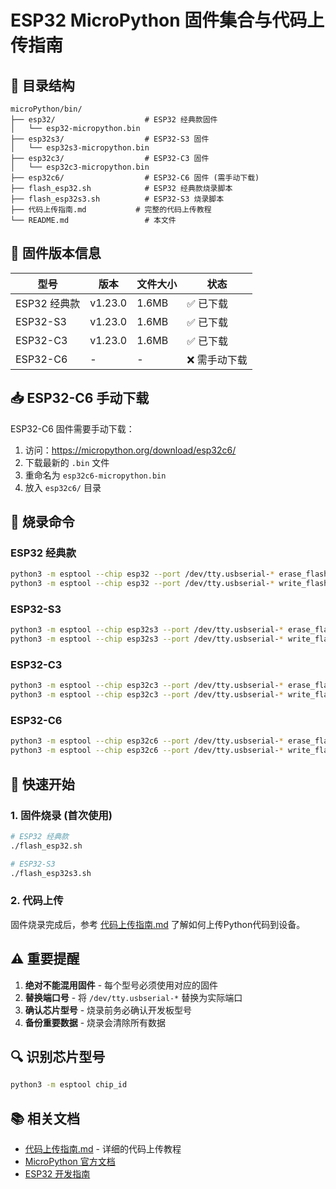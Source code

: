 # ESP32 MicroPython 固件集合与代码上传指南

## 📁 目录结构

```
microPython/bin/
├── esp32/                    # ESP32 经典款固件
│   └── esp32-micropython.bin
├── esp32s3/                  # ESP32-S3 固件  
│   └── esp32s3-micropython.bin
├── esp32c3/                  # ESP32-C3 固件
│   └── esp32c3-micropython.bin
├── esp32c6/                  # ESP32-C6 固件 (需手动下载)
├── flash_esp32.sh            # ESP32 经典款烧录脚本
├── flash_esp32s3.sh          # ESP32-S3 烧录脚本
├── 代码上传指南.md           # 完整的代码上传教程
└── README.md                 # 本文件
```

## 🔧 固件版本信息

| 型号 | 版本 | 文件大小 | 状态 |
|------|------|----------|------|
| ESP32 经典款 | v1.23.0 | 1.6MB | ✅ 已下载 |
| ESP32-S3 | v1.23.0 | 1.6MB | ✅ 已下载 |
| ESP32-C3 | v1.23.0 | 1.6MB | ✅ 已下载 |
| ESP32-C6 | - | - | ❌ 需手动下载 |

## 📥 ESP32-C6 手动下载

ESP32-C6 固件需要手动下载：

1. 访问：https://micropython.org/download/esp32c6/
2. 下载最新的 `.bin` 文件
3. 重命名为 `esp32c6-micropython.bin`
4. 放入 `esp32c6/` 目录

## 🚀 烧录命令

### ESP32 经典款
```bash
python3 -m esptool --chip esp32 --port /dev/tty.usbserial-* erase_flash
python3 -m esptool --chip esp32 --port /dev/tty.usbserial-* write_flash -z 0x1000 esp32/esp32-micropython.bin
```

### ESP32-S3
```bash
python3 -m esptool --chip esp32s3 --port /dev/tty.usbserial-* erase_flash
python3 -m esptool --chip esp32s3 --port /dev/tty.usbserial-* write_flash -z 0x0 esp32s3/esp32s3-micropython.bin
```

### ESP32-C3
```bash
python3 -m esptool --chip esp32c3 --port /dev/tty.usbserial-* erase_flash
python3 -m esptool --chip esp32c3 --port /dev/tty.usbserial-* write_flash -z 0x0 esp32c3/esp32c3-micropython.bin
```

### ESP32-C6
```bash
python3 -m esptool --chip esp32c6 --port /dev/tty.usbserial-* erase_flash
python3 -m esptool --chip esp32c6 --port /dev/tty.usbserial-* write_flash -z 0x0 esp32c6/esp32c6-micropython.bin
```

## 🚀 快速开始

### 1. 固件烧录 (首次使用)
```bash
# ESP32 经典款
./flash_esp32.sh

# ESP32-S3  
./flash_esp32s3.sh
```

### 2. 代码上传
固件烧录完成后，参考 [代码上传指南.md](./代码上传指南.md) 了解如何上传Python代码到设备。

## ⚠️ 重要提醒

1. **绝对不能混用固件** - 每个型号必须使用对应的固件
2. **替换端口号** - 将 `/dev/tty.usbserial-*` 替换为实际端口
3. **确认芯片型号** - 烧录前务必确认开发板型号
4. **备份重要数据** - 烧录会清除所有数据

## 🔍 识别芯片型号

```bash
python3 -m esptool chip_id
```

## 📚 相关文档

- [代码上传指南.md](./代码上传指南.md) - 详细的代码上传教程
- [MicroPython 官方文档](https://docs.micropython.org/)
- [ESP32 开发指南](https://docs.espressif.com/projects/esp-idf/en/latest/esp32/)
